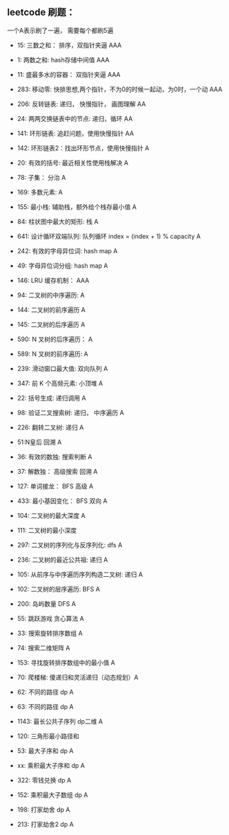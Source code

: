 ## leetcode 刷题：

一个A表示刷了一遍， 需要每个都刷5遍

* 15: 三数之和： 排序，双指针夹逼 AAA
* 1: 两数之和: hash存储中间值  AAA
* 11: 盛最多水的容器： 双指针夹逼 AAA
* 283: 移动零: 快排思想,两个指针，不为0的时候一起动，为0时，一个动 AAA

* 206: 反转链表: 递归， 快慢指针， 画图理解 AA
* 24: 两两交换链表中的节点: 递归，循环 AA
* 141: 环形链表: 追赶问题，使用快慢指针 AA
* 142: 环形链表2：找出环形节点，使用快慢指针 A

* 20: 有效的括号: 最近相关性使用栈解决 A
* 78: 子集： 分治 A
* 169: 多数元素: A


* 155: 最小栈: 辅助栈，额外给个栈存最小值 A
* 84: 柱状图中最大的矩形: 栈 A
* 641: 设计循环双端队列: 队列循环 index = (index + 1) % capacity A
* 242: 有效的字母异位词: hash map A
* 49: 字母异位词分组: hash map A
* 146: LRU 缓存机制： AAA
* 94: 二叉树的中序遍历: A
* 144: 二叉树的前序遍历 A
* 145: 二叉树的后序遍历 A
* 590: N 叉树的后序遍历： A
* 589: N 叉树的前序遍历: A
* 239: 滑动窗口最大值: 双向队列 A
* 347: 前 K 个高频元素: 小顶堆 A

* 22: 括号生成: 递归调用 A
* 98: 验证二叉搜索树: 递归， 中序遍历 A
* 226: 翻转二叉树: 递归 A
* 51:N皇后 回溯 A

* 36: 有效的数独: 搜索判断 A
* 37: 解数独： 高级搜索 回溯 A
* 127: 单词接龙： BFS 高级 A
* 433: 最小基因变化： BFS 双向 A

* 104: 二叉树的最大深度 A
* 111: 二叉树的最小深度
* 297: 二叉树的序列化与反序列化: dfs A
* 236: 二叉树的最近公共祖: 递归 A
* 105: 从前序与中序遍历序列构造二叉树: 递归 A
* 102: 二叉树的层序遍历: BFS A
* 200: 岛屿数量 DFS A
* 55: 跳跃游戏 贪心算法 A
* 33: 搜索旋转排序数组 A
* 74: 搜索二维矩阵 A
* 153: 寻找旋转排序数组中的最小值 A

* 70: 爬楼梯: 傻递归和灵活递归（动态规划）A
* 62: 不同的路径 dp A
* 63: 不同的路径 dp A
* 1143: 最长公共子序列 dp二维 A
* 120: 三角形最小路径和
* 53: 最大子序和 dp A
* xx: 乘积最大子序和 dp A
* 322: 零钱兑换 dp A
* 152: 乘积最大子数组 dp A
* 198: 打家劫舍 dp A
* 213: 打家劫舍2 dp A
